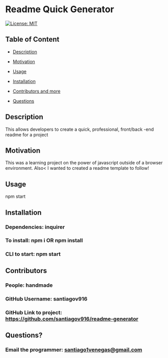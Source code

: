 
   # Readme Quick Generator

  [![License: MIT](https://img.shields.io/badge/License-MIT-yellow.svg)](https://opensource.org/licenses/MIT)
  
  ## Table of Content
  
  * [Description](#description)
  
  * [Motivation](#motivation)
  
  * [Usage](#usage)
  
  * [Installation](#Installation)
  
  * [Contributors and more](#contributors)
  
  * [Questions](#questions)

  ## Description

  This allows developers to create a quick, professional, front/back -end readme for a project
  
  ## Motivation

  This was a learning project on the power of javascript outside of a browser environment. Also< I wanted to created a readme template to follow!

  ## Usage

  npm start

  ## Installation 

  ### Dependencies: inquirer
  ### To install: npm i OR npm install
  ### CLI to start: npm start

  ## Contributors

  ### People: handmade
  ### GitHub Username: santiagov916
  ### GitHub Link to project: https://github.com/santiagov916/readme-generator

  ## Questions?

  ### Email the programmer: santiago1venegas@gmail.com